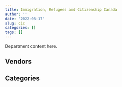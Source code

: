 ```yaml
---
title: Immigration, Refugees and Citizenship Canada
author: ''
date: '2022-08-17'
slug: cic
categories: []
tags: []
---
```


<script src="/rmarkdown-libs/htmlwidgets/htmlwidgets.js"></script>
<link href="/rmarkdown-libs/datatables-css/datatables-crosstalk.css" rel="stylesheet" />
<script src="/rmarkdown-libs/datatables-binding/datatables.js"></script>
<script src="/rmarkdown-libs/jquery/jquery-3.6.0.min.js"></script>
<link href="/rmarkdown-libs/dt-core-bootstrap/css/dataTables.bootstrap.min.css" rel="stylesheet" />
<link href="/rmarkdown-libs/dt-core-bootstrap/css/dataTables.bootstrap.extra.css" rel="stylesheet" />
<script src="/rmarkdown-libs/dt-core-bootstrap/js/jquery.dataTables.min.js"></script>
<script src="/rmarkdown-libs/dt-core-bootstrap/js/dataTables.bootstrap.min.js"></script>
<link href="/rmarkdown-libs/crosstalk/css/crosstalk.min.css" rel="stylesheet" />
<script src="/rmarkdown-libs/crosstalk/js/crosstalk.min.js"></script>
<script src="/rmarkdown-libs/htmlwidgets/htmlwidgets.js"></script>
<link href="/rmarkdown-libs/datatables-css/datatables-crosstalk.css" rel="stylesheet" />
<script src="/rmarkdown-libs/datatables-binding/datatables.js"></script>
<script src="/rmarkdown-libs/jquery/jquery-3.6.0.min.js"></script>
<link href="/rmarkdown-libs/dt-core-bootstrap/css/dataTables.bootstrap.min.css" rel="stylesheet" />
<link href="/rmarkdown-libs/dt-core-bootstrap/css/dataTables.bootstrap.extra.css" rel="stylesheet" />
<script src="/rmarkdown-libs/dt-core-bootstrap/js/jquery.dataTables.min.js"></script>
<script src="/rmarkdown-libs/dt-core-bootstrap/js/dataTables.bootstrap.min.js"></script>
<link href="/rmarkdown-libs/crosstalk/css/crosstalk.min.css" rel="stylesheet" />
<script src="/rmarkdown-libs/crosstalk/js/crosstalk.min.js"></script>

Department content here.

## Vendors

<div id="htmlwidget-1" style="width:100%;height:auto;" class="datatables html-widget"></div>
<script type="application/json" data-for="htmlwidget-1">{"x":{"style":"bootstrap","filter":"none","vertical":false,"data":[["<a href=\"/vendors/73719_newfoundland_labrador/\">73719 NEWFOUNDLAND LABRADOR<\/a>","<a href=\"/vendors/9053_9776_quebec/\">9053 9776 QUEBEC<\/a>","<a href=\"/vendors/a_hundred_answers/\">A HUNDRED ANSWERS<\/a>","<a href=\"/vendors/acart_communications/\">ACART COMMUNICATIONS<\/a>","<a href=\"/vendors/accenture/\">ACCENTURE<\/a>","<a href=\"/vendors/adga_group/\">ADGA GROUP<\/a>","<a href=\"/vendors/adobe/\">ADOBE<\/a>","<a href=\"/vendors/adrm_technology_consulting/\">ADRM TECHNOLOGY CONSULTING<\/a>","<a href=\"/vendors/advanced_business_interiors/\">ADVANCED BUSINESS INTERIORS<\/a>","<a href=\"/vendors/advanced_chippewa_technologies/\">ADVANCED CHIPPEWA TECHNOLOGIES<\/a>","<a href=\"/vendors/altis_human_resources/\">ALTIS HUMAN RESOURCES<\/a>","<a href=\"/vendors/aon_reed_stenhouse/\">AON REED STENHOUSE<\/a>","<a href=\"/vendors/applied_electonics/\">APPLIED ELECTONICS<\/a>","<a href=\"/vendors/artemp_personnel_services/\">ARTEMP PERSONNEL SERVICES<\/a>","<a href=\"/vendors/atco/\">ATCO<\/a>","<a href=\"/vendors/avi_spl_canada/\">AVI SPL CANADA<\/a>","<a href=\"/vendors/bdo_canada/\">BDO CANADA<\/a>","<a href=\"/vendors/cache_computer_consulting/\">CACHE COMPUTER CONSULTING<\/a>","<a href=\"/vendors/calian/\">CALIAN<\/a>","<a href=\"/vendors/canadian_bank_note_company/\">CANADIAN BANK NOTE COMPANY<\/a>","<a href=\"/vendors/canadian_bureau_for_international_education/\">CANADIAN BUREAU FOR INTERNATIONAL EDUCATION<\/a>","<a href=\"/vendors/canadian_corps_of_commissionaires/\">CANADIAN CORPS OF COMMISSIONAIRES<\/a>","<a href=\"/vendors/canadian_red_cross/\">CANADIAN RED CROSS<\/a>","<a href=\"/vendors/canon/\">CANON<\/a>","<a href=\"/vendors/carahsoft_technology/\">CARAHSOFT TECHNOLOGY<\/a>","<a href=\"/vendors/carleton_university/\">CARLETON UNIVERSITY<\/a>","<a href=\"/vendors/cbci_telecom/\">CBCI TELECOM<\/a>","<a href=\"/vendors/cdw_canada/\">CDW CANADA<\/a>","<a href=\"/vendors/cedrom_sni/\">CEDROM SNI<\/a>","<a href=\"/vendors/cgi/\">CGI<\/a>","<a href=\"/vendors/charron_human_resources/\">CHARRON HUMAN RESOURCES<\/a>","<a href=\"/vendors/cision_canada/\">CISION CANADA<\/a>","<a href=\"/vendors/cistel_technology/\">CISTEL TECHNOLOGY<\/a>","<a href=\"/vendors/cnw_group/\">CNW GROUP<\/a>","<a href=\"/vendors/cofomo/\">COFOMO<\/a>","<a href=\"/vendors/colliers_project_leaders/\">COLLIERS PROJECT LEADERS<\/a>","<a href=\"/vendors/commvault_systems/\">COMMVAULT SYSTEMS<\/a>","<a href=\"/vendors/contract_community/\">CONTRACT COMMUNITY<\/a>","<a href=\"/vendors/coradix_technology_consulting/\">CORADIX TECHNOLOGY CONSULTING<\/a>","<a href=\"/vendors/cossette_communications/\">COSSETTE COMMUNICATIONS<\/a>","<a href=\"/vendors/csdc_systems/\">CSDC SYSTEMS<\/a>","<a href=\"/vendors/d_doyle_installations/\">D DOYLE INSTALLATIONS<\/a>","<a href=\"/vendors/dalian_enterprises/\">DALIAN ENTERPRISES<\/a>","<a href=\"/vendors/data_communications_management/\">DATA COMMUNICATIONS MANAGEMENT<\/a>","<a href=\"/vendors/deloitte_and_touche/\">DELOITTE AND TOUCHE<\/a>","<a href=\"/vendors/donna_cona/\">DONNA CONA<\/a>","<a href=\"/vendors/dwp_solutions/\">DWP SOLUTIONS<\/a>","<a href=\"/vendors/dynabook_canada/\">DYNABOOK CANADA<\/a>","<a href=\"/vendors/dynamic_personnel_consultants/\">DYNAMIC PERSONNEL CONSULTANTS<\/a>","<a href=\"/vendors/eberhard_von_huene_associates/\">EBERHARD VON HUENE ASSOCIATES<\/a>","<a href=\"/vendors/ebsco_canada/\">EBSCO CANADA<\/a>","<a href=\"/vendors/eclipsys_solutions/\">ECLIPSYS SOLUTIONS<\/a>","<a href=\"/vendors/ecole_de_langues_abce/\">ECOLE DE LANGUES ABCE<\/a>","<a href=\"/vendors/ekos_research_associates/\">EKOS RESEARCH ASSOCIATES<\/a>","<a href=\"/vendors/environics_research_group/\">ENVIRONICS RESEARCH GROUP<\/a>","<a href=\"/vendors/ernst_young/\">ERNST YOUNG<\/a>","<a href=\"/vendors/esri/\">ESRI<\/a>","<a href=\"/vendors/excel_human_resources/\">EXCEL HUMAN RESOURCES<\/a>","<a href=\"/vendors/fast_forward_french/\">FAST FORWARD FRENCH<\/a>","<a href=\"/vendors/fca_canada/\">FCA CANADA<\/a>","<a href=\"/vendors/fmc_professionals/\">FMC PROFESSIONALS<\/a>","<a href=\"/vendors/forrester_research/\">FORRESTER RESEARCH<\/a>","<a href=\"/vendors/fujitsu/\">FUJITSU<\/a>","<a href=\"/vendors/gartner/\">GARTNER<\/a>","<a href=\"/vendors/gilmore_reproductions/\">GILMORE REPRODUCTIONS<\/a>","<a href=\"/vendors/global_knowledge/\">GLOBAL KNOWLEDGE<\/a>","<a href=\"/vendors/global_upholstery/\">GLOBAL UPHOLSTERY<\/a>","<a href=\"/vendors/goss_gilroy/\">GOSS GILROY<\/a>","<a href=\"/vendors/grand_toy/\">GRAND TOY<\/a>","<a href=\"/vendors/graybridge_international_consulting/\">GRAYBRIDGE INTERNATIONAL CONSULTING<\/a>","<a href=\"/vendors/haworth/\">HAWORTH<\/a>","<a href=\"/vendors/hypertec/\">HYPERTEC<\/a>","<a href=\"/vendors/ibiska_telecom/\">IBISKA TELECOM<\/a>","<a href=\"/vendors/ibm_canada/\">IBM CANADA<\/a>","<a href=\"/vendors/ihs_global/\">IHS GLOBAL<\/a>","<a href=\"/vendors/insa/\">INSA<\/a>","<a href=\"/vendors/ipsos/\">IPSOS<\/a>","<a href=\"/vendors/iron_mountain/\">IRON MOUNTAIN<\/a>","<a href=\"/vendors/itex/\">ITEX<\/a>","<a href=\"/vendors/konica_minolta_business_solutions/\">KONICA MINOLTA BUSINESS SOLUTIONS<\/a>","<a href=\"/vendors/kpmg/\">KPMG<\/a>","<a href=\"/vendors/les_traductions_tessier/\">LES TRADUCTIONS TESSIER<\/a>","<a href=\"/vendors/like_10/\">LIKE 10<\/a>","<a href=\"/vendors/lowe_martin_company/\">LOWE MARTIN COMPANY<\/a>","<a href=\"/vendors/lumina_it/\">LUMINA IT<\/a>","<a href=\"/vendors/makwa_resourcing/\">MAKWA RESOURCING<\/a>","<a href=\"/vendors/maplesoft_consulting/\">MAPLESOFT CONSULTING<\/a>","<a href=\"/vendors/mckinsey_and_company/\">MCKINSEY AND COMPANY<\/a>","<a href=\"/vendors/mdos_consulting/\">MDOS CONSULTING<\/a>","<a href=\"/vendors/medavie/\">MEDAVIE<\/a>","<a href=\"/vendors/media_q/\">MEDIA Q<\/a>","<a href=\"/vendors/microsoft_canada/\">MICROSOFT CANADA<\/a>","<a href=\"/vendors/mindwire_systems/\">MINDWIRE SYSTEMS<\/a>","<a href=\"/vendors/mishkumi_technologies/\">MISHKUMI TECHNOLOGIES<\/a>","<a href=\"/vendors/modis_canada/\">MODIS CANADA<\/a>","<a href=\"/vendors/moore_canada/\">MOORE CANADA<\/a>","<a href=\"/vendors/mwco/\">MWCO<\/a>","<a href=\"/vendors/national_arts_centre/\">NATIONAL ARTS CENTRE<\/a>","<a href=\"/vendors/nattiq/\">NATTIQ<\/a>","<a href=\"/vendors/nav_canada/\">NAV CANADA<\/a>","<a href=\"/vendors/nimble_information_strategies/\">NIMBLE INFORMATION STRATEGIES<\/a>","<a href=\"/vendors/nisha_techonologies/\">NISHA TECHONOLOGIES<\/a>","<a href=\"/vendors/nitam_solutions/\">NITAM SOLUTIONS<\/a>","<a href=\"/vendors/ogilvy_montreal/\">OGILVY MONTREAL<\/a>","<a href=\"/vendors/opentext/\">OPENTEXT<\/a>","<a href=\"/vendors/oracle_canada/\">ORACLE CANADA<\/a>","<a href=\"/vendors/paladin_group/\">PALADIN GROUP<\/a>","<a href=\"/vendors/panasonic/\">PANASONIC<\/a>","<a href=\"/vendors/pattison_sign_group/\">PATTISON SIGN GROUP<\/a>","<a href=\"/vendors/pitney_bowes/\">PITNEY BOWES<\/a>","<a href=\"/vendors/pleiad_canada/\">PLEIAD CANADA<\/a>","<a href=\"/vendors/portage_personnel/\">PORTAGE PERSONNEL<\/a>","<a href=\"/vendors/pra/\">PRA<\/a>","<a href=\"/vendors/precisionerp/\">PRECISIONERP<\/a>","<a href=\"/vendors/pricewaterhouse_coopers/\">PRICEWATERHOUSE COOPERS<\/a>","<a href=\"/vendors/printers_plus/\">PRINTERS PLUS<\/a>","<a href=\"/vendors/procom_consultants/\">PROCOM CONSULTANTS<\/a>","<a href=\"/vendors/prosci_canada/\">PROSCI CANADA<\/a>","<a href=\"/vendors/purespirit_solutions/\">PURESPIRIT SOLUTIONS<\/a>","<a href=\"/vendors/qmr/\">QMR<\/a>","<a href=\"/vendors/quintet_consulting/\">QUINTET CONSULTING<\/a>","<a href=\"/vendors/randstad/\">RANDSTAD<\/a>","<a href=\"/vendors/rapiscan_systems/\">RAPISCAN SYSTEMS<\/a>","<a href=\"/vendors/raymond_chabot_grant_thornton/\">RAYMOND CHABOT GRANT THORNTON<\/a>","<a href=\"/vendors/rogers/\">ROGERS<\/a>","<a href=\"/vendors/sap/\">SAP<\/a>","<a href=\"/vendors/sas_institute/\">SAS INSTITUTE<\/a>","<a href=\"/vendors/scalar_decisions/\">SCALAR DECISIONS<\/a>","<a href=\"/vendors/sharp_electronics/\">SHARP ELECTRONICS<\/a>","<a href=\"/vendors/shi_canada/\">SHI CANADA<\/a>","<a href=\"/vendors/si_systems/\">SI SYSTEMS<\/a>","<a href=\"/vendors/softchoice/\">SOFTCHOICE<\/a>","<a href=\"/vendors/solotech/\">SOLOTECH<\/a>","<a href=\"/vendors/st_john_ambulance/\">ST JOHN AMBULANCE<\/a>","<a href=\"/vendors/st_joseph_print_group/\">ST JOSEPH PRINT GROUP<\/a>","<a href=\"/vendors/stantec/\">STANTEC<\/a>","<a href=\"/vendors/super_channel_international/\">SUPER CHANNEL INTERNATIONAL<\/a>","<a href=\"/vendors/supremex/\">SUPREMEX<\/a>","<a href=\"/vendors/systematix_solutions/\">SYSTEMATIX SOLUTIONS<\/a>","<a href=\"/vendors/systemscope/\">SYSTEMSCOPE<\/a>","<a href=\"/vendors/teknion/\">TEKNION<\/a>","<a href=\"/vendors/telus_canada/\">TELUS CANADA<\/a>","<a href=\"/vendors/the_aim_group/\">THE AIM GROUP<\/a>","<a href=\"/vendors/the_halifax_group/\">THE HALIFAX GROUP<\/a>","<a href=\"/vendors/the_right_door_consulting/\">THE RIGHT DOOR CONSULTING<\/a>","<a href=\"/vendors/thomas_schmidt/\">THOMAS SCHMIDT<\/a>","<a href=\"/vendors/tiree/\">TIREE<\/a>","<a href=\"/vendors/toshiba_canada/\">TOSHIBA CANADA<\/a>","<a href=\"/vendors/totem_offisource/\">TOTEM OFFISOURCE<\/a>","<a href=\"/vendors/toyota_canada/\">TOYOTA CANADA<\/a>","<a href=\"/vendors/tpg_technology_consultants/\">TPG TECHNOLOGY CONSULTANTS<\/a>","<a href=\"/vendors/trm_technologies/\">TRM TECHNOLOGIES<\/a>","<a href=\"/vendors/tt_visa_services/\">TT VISA SERVICES<\/a>","<a href=\"/vendors/university_of_alberta/\">UNIVERSITY OF ALBERTA<\/a>","<a href=\"/vendors/university_of_toronto/\">UNIVERSITY OF TORONTO<\/a>","<a href=\"/vendors/veritaaq_technology_house/\">VERITAAQ TECHNOLOGY HOUSE<\/a>","<a href=\"/vendors/vfs_global/\">VFS GLOBAL<\/a>","<a href=\"/vendors/visa_services/\">VISA SERVICES<\/a>","<a href=\"/vendors/vmware/\">VMWARE<\/a>","<a href=\"/vendors/wolters_kluwer/\">WOLTERS KLUWER<\/a>","<a href=\"/vendors/worldreach_software/\">WORLDREACH SOFTWARE<\/a>","<a href=\"/vendors/xerox/\">XEROX<\/a>","<a href=\"/vendors/zernam_enterprise/\">ZERNAM ENTERPRISE<\/a>","<a href=\"/vendors/zycom/\">ZYCOM<\/a>"],[null,null,"$      10,649.44",null,null,null,null,"$     189,704.10","$   1,171,385.03","$   1,194,124.34","$     398,849.55",null,"$      70,397.68","$      74,316.48",null,null,null,"$      37,970.02","$   1,282,511.20","$  40,109,155.91","$      23,065.00","$   4,481,379.80",null,"$       6,495.57","$   1,163,458.49",null,null,"$     459,329.92","$       5,149.81","$   6,286,177.50",null,"$      24,940.60",null,"$      25,000.00",null,"$     157,395.89","$       9,251.32","$      22,070.19","$   3,011,076.45","$   1,237,188.93","$      97,303.02",null,"$   4,349,215.11","$     341,626.42",null,null,"$      65,992.74",null,null,null,"$      49,079.77","$      97,572.88","$      67,316.31","$     191,758.16","$      28,849.29","$      98,347.67","$       5,937.51","$   7,793,310.58",null,"$      71,577.15",null,"$   1,146,143.27","$   7,200,773.77","$   1,335,534.21","$     507,223.67",null,"$     178,240.00",null,null,"$     131,554.07","$     310,004.31",null,"$     523,432.56","$   1,498,045.18","$      13,117.24",null,null,"$     297,327.69","$      41,443.04","$       1,869.34","$      20,250.52","$      23,899.50",null,"$     146,095.83","$      32,042.47",null,"$   4,920,961.10",null,null,"$   5,449,607.46","$      50,850.00","$   2,006,965.35","$   6,897,319.76","$      14,650.96","$   4,239,330.29",null,null,null,null,null,"$      79,222.35","$   5,950,588.76","$     193,056.57",null,"$      54,726.14","$   7,603,418.33","$      30,850.20",null,null,"$     110,159.59","$      99,147.47",null,null,"$         568.09",null,"$      42,120.18",null,null,null,"$      40,651.75",null,"$   5,341,015.00","$      22,616.43","$     162,537.71","$       1,768.91","$   1,991,194.34","$     756,666.59",null,"$      26,747.78",null,"$     389,824.05",null,null,null,"$      10,620.85","$     216,624.22","$      25,419.03",null,"$     673,465.52",null,"$     576,295.62","$     308,199.99","$     171,292.59",null,null,null,"$     129,837.53",null,"$      22,213.44","$      68,496.40","$      42,920.56","$     436,956.91","$     168,676.50",null,null,"$   7,615,188.30","$  19,921,669.77","$     257,865.34",null,"$       5,595.72","$     243,708.43","$     289,801.14","$     223,982.73",null],["$   1,246,539.59",null,"$      14,199.26",null,null,"$      59,158.92",null,"$   1,238,981.99","$     720,284.18","$   1,546,416.78","$      35,200.11","$       3,648.48","$     217,390.01",null,"$       5,926.04","$       8,182.04","$     176,619.00","$     111,452.99","$   1,469,608.02","$  40,109,155.91","$      26,669.70","$   5,140,784.88","$   4,995,000.00",null,"$       1,074.80",null,"$     347,118.09",null,"$      26,278.91","$   3,744,431.72",null,"$      27,255.44","$     155,219.40","$      24,965.79","$     784,911.11","$      39,103.57","$     187,596.18","$       9,465.58","$   3,093,702.48","$   2,550,378.00","$     122,827.12",null,"$   2,242,410.95","$     240,512.28","$     121,541.12",null,null,null,"$      82,783.80","$      50,522.35","$      49,992.08","$      24,460.51","$     134,424.45","$      15,760.94","$      10,565.13",null,"$      85,317.40","$   2,681,026.36","$           0.00",null,null,"$     165,786.84","$   5,867,593.41","$   4,096,161.19","$     507,223.67",null,"$      67,152.52","$      24,690.31",null,"$     377,079.61",null,"$     128,169.86","$     568,807.08","$     992,534.88",null,null,null,"$     473,696.12","$      86,439.79",null,null,null,null,"$     146,095.83","$     264,005.02","$   1,072,646.42","$   4,307,367.92","$   1,869,134.55",null,"$   5,449,607.46","$      56,500.00","$   1,851,444.82","$  11,498,765.11","$     544,471.72","$   7,028,487.73",null,"$     119,342.89","$      41,033.39",null,"$  14,999,999.00","$      25,933.74","$     549,985.54","$     124,677.71",null,"$      72,169.24","$   9,764,199.71","$     261,690.83","$      25,316.34",null,"$      94,852.51",null,"$      37,227.88",null,null,"$     672,773.62","$      71,017.11","$     489,653.18",null,"$     195,015.92",null,null,"$   7,731,583.79","$      22,616.43",null,null,"$   1,360,581.29","$     700,563.69","$      50,795.54",null,null,"$     972,784.02","$      58,048.74","$      21,930.47",null,"$         221.50","$      82,811.97","$      25,419.03","$      23,249.75","$     137,340.69",null,"$     500,342.90","$      25,511.86","$     190,550.87",null,null,null,"$     210,649.19","$     386,347.14",null,"$      62,445.52","$     337,005.11","$     427,157.37","$   1,865,664.31",null,null,"$  11,862,841.45","$  58,153,906.19","$   2,852,146.98",null,"$      17,098.05","$     300,518.83","$     190,723.38","$      52,277.09","$       1,110.14"],[null,"$      49,974.98",null,null,null,"$     363,616.03",null,"$   3,293,640.16","$     211,452.67","$   1,187,384.32","$      17,660.16","$      10,351.52","$     139,022.32",null,"$      36,351.20","$      53,928.55","$     107,293.50","$     146,599.95","$     480,582.93","$ 107,954,473.66","$      16,453.00","$   6,438,803.20",null,null,"$     403,393.23",null,"$     897,626.83","$      42,950.10","$      23,599.22","$   2,920,854.18",null,"$      27,330.11","$     234,534.81","$      25,034.19","$   1,004,466.67",null,"$       1,191.41",null,"$   2,980,113.78","$   2,336,412.46","$     233,984.34","$      34,175.61","$   2,000,187.50","$     260,601.62","$      10,999.47","$     298,728.10",null,null,"$      90,296.01","$     105,300.11","$      21,994.44","$      34,950.71","$      94,380.82",null,"$     175,730.35","$      57,143.28","$      68,442.83","$   1,021,510.15",null,null,"$     106,267.18",null,"$   5,694,824.10","$   3,181,746.22","$     679,113.30",null,"$      44,179.91","$      54,251.49","$      36,813.30","$     256,317.28","$       6,979.08","$     777,074.16","$     423,838.91","$     444,519.56",null,null,"$      63,342.31","$     463,028.40","$      16,404.55",null,null,null,"$       2,608.45","$     145,916.50","$     357,069.92","$   1,029,792.91","$   3,518,627.59","$   8,584,335.78",null,"$   5,464,537.89","$      56,500.00","$   2,536,654.14","$  13,303,288.84","$   4,465,990.09","$   8,835,911.29",null,"$      19,496.61",null,null,null,"$      62,088.22","$     492,082.60","$     293,415.14","$      57,470.92","$      17,018.50","$  11,221,558.91","$     236,959.62","$      16,428.69",null,"$      60,324.17","$       3,157.92","$     184,127.10","$      12,014.92",null,"$     995,404.76",null,"$     716,189.56","$      44,460.84","$   2,603,904.02",null,"$     120,310.06","$   9,306,908.89","$       7,559.47",null,null,"$     198,788.70","$      78,709.28","$       6,261.58",null,null,"$   1,076,100.11","$      43,064.18",null,null,null,null,"$       4,317.75","$      17,328.55",null,null,"$     133,182.84",null,"$      30,215.03","$      44,056.22","$       4,810.89",null,"$      81,704.60",null,null,"$      70,630.84","$      36,149.43","$     228,296.46","$   1,870,775.72","$      14,000.00",null,"$  12,834,905.67","$  49,746,645.30","$   2,859,961.08",null,null,null,"$     182,487.15","$      10,715.07","$      24,284.35"],[null,"$   6,447,254.21",null,"$     284,986.00","$   7,057,795.55","$     397,224.81","$      39,522.79","$   5,085,518.86","$     172,918.97","$   1,106,617.36",null,null,"$      18,046.19","$       9,193.59","$      29,485.57",null,"$      74,530.11","$     166,237.39",null,"$ 115,427,635.27","$      20,000.00","$  11,357,806.76","$      10,731.86",null,"$      27,773.95","$      54,240.00","$     123,354.29","$     247,123.26",null,"$   2,459,350.59","$       8,833.45",null,null,"$      26,130.00","$   1,093,252.22",null,"$      25,987.53",null,"$   3,789,684.18","$   2,497,855.59","$      99,965.14",null,"$   1,925,199.06","$     259,889.59","$   6,854,340.91","$     297,911.90",null,"$   2,503,294.34","$      23,343.57",null,"$      30,439.88","$      65,222.40","$      16,031.80",null,"$     116,858.36","$      81,220.82","$      46,390.83","$     877,009.15",null,null,null,"$      35,645.40","$   5,679,264.47","$   3,499,296.77","$     677,257.80","$      13,790.52","$      28,574.35","$      39,790.12","$     359,616.46","$     251,128.06","$      30,161.03","$     656,071.33","$     563,944.42","$   2,278,970.76",null,"$       9,844.33","$     246,853.45","$   1,338,394.81","$      14,677.53",null,null,null,"$      27,608.06","$      11,493.09","$     279,428.50","$   1,056,219.98","$   2,620,856.59","$   9,858,451.63","$       7,052.58","$   7,067,559.96","$      56,500.00","$   2,868,103.21","$  13,792,125.57",null,"$   8,488,813.40","$      10,212.49",null,null,"$      11,201.24",null,"$      61,918.58","$     287,083.99","$     305,061.23","$         912.24",null,"$   6,808,133.01","$      61,856.96",null,"$      45,207.13","$      50,933.41","$      20,320.26","$     183,624.02","$      67,468.42",null,"$     550,364.16","$      22,148.00","$     631,015.25","$     139,762.46","$     877,145.16","$     105,047.86","$     102,613.44","$   6,654,668.65",null,null,null,"$   1,227,675.95","$     556,244.56","$       6,244.47",null,"$       1,771.21","$   4,005,525.23","$     173,830.72",null,"$   4,170,556.78",null,null,null,"$      30,109.61",null,"$      98,253.50","$     364,142.39","$      55,922.64","$     132,873.32","$     263,615.10","$      17,122.41","$     112,322.00",null,null,"$      24,975.24",null,"$     454,310.29","$     270,193.92","$   1,865,664.31",null,"$      17,566.19","$  13,877,842.52","$  37,480,992.30","$   2,852,146.98","$      10,075.82",null,null,"$      86,583.16",null,null]],"container":"<table class=\"table table-striped table-hover row-border order-column display\">\n  <thead>\n    <tr>\n      <th>Vendor<\/th>\n      <th>2017-2018<\/th>\n      <th>2018-2019<\/th>\n      <th>2019-2020<\/th>\n      <th>2020-2021<\/th>\n    <\/tr>\n  <\/thead>\n<\/table>","options":{"order":[[4,"desc"]],"pageLength":10,"autoWidth":true,"columnDefs":[],"orderClasses":false}},"evals":[],"jsHooks":[]}</script>

## Categories

<div id="htmlwidget-2" style="width:100%;height:auto;" class="datatables html-widget"></div>
<script type="application/json" data-for="htmlwidget-2">{"x":{"style":"bootstrap","filter":"none","vertical":false,"data":[["<a href=\"/categories/1_facilities_and_construction/\">Facilities and construction<\/a>","<a href=\"/categories/10_office_management/\">Office management<\/a>","<a href=\"/categories/2_professional_services/\">Professional services<\/a>","<a href=\"/categories/3_information_technology/\">Information technology<\/a>","<a href=\"/categories/4_medical/\">Medical<\/a>","<a href=\"/categories/5_transportation_and_logistics/\">Transportation and logistics<\/a>","<a href=\"/categories/6_industrial_products_and_services/\">Industrial products and services<\/a>","<a href=\"/categories/7_travel/\">Travel<\/a>","<a href=\"/categories/8_security_and_protection/\">Security and protection<\/a>","<a href=\"/categories/9_human_capital/\">Human capital<\/a>"],["$      11,262.45","$  44,256,743.97","$  33,187,875.06","$  86,689,844.82","$   5,449,607.46","$     473,220.85","$     400,102.62",null,"$   4,481,379.80","$     884,906.02"],["$      68,990.89","$  44,357,446.17","$ 108,449,727.46","$  88,356,432.52","$   5,449,607.46","$     269,789.76","$     481,399.94","$       3,648.48","$   5,326,228.13","$   1,494,530.78"],["$      67,681.44","$ 111,681,578.55","$  81,159,059.44","$  97,097,386.45","$   5,464,537.89","$     271,757.06","$     671,401.29","$      19,932.77","$   6,438,803.20","$   1,773,910.01"],["$      41,350.57","$ 119,204,190.18","$  84,128,996.68","$ 105,271,457.92","$   7,067,559.96","$     193,405.50","$   1,451,120.15","$     337,339.17","$  11,402,371.50","$   2,046,013.56"]],"container":"<table class=\"table table-striped table-hover row-border order-column display\">\n  <thead>\n    <tr>\n      <th>Category<\/th>\n      <th>2017-2018<\/th>\n      <th>2018-2019<\/th>\n      <th>2019-2020<\/th>\n      <th>2020-2021<\/th>\n    <\/tr>\n  <\/thead>\n<\/table>","options":{"order":[[4,"desc"]],"pageLength":20,"autoWidth":true,"columnDefs":[],"orderClasses":false,"lengthMenu":[10,20,25,50,100]}},"evals":[],"jsHooks":[]}</script>
